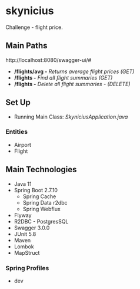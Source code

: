 # skynicius
Challenge - flight price.


## Main Paths
http://localhost:8080/swagger-ui/#
- **/flights/avg -**  *Returns average flight prices (GET)*
- **/flights -**  *Find all flight summaries (GET)*
- **/flights -** *Delete all flight summaries - (DELETE)*

## Set Up
- Running Main Class: *SkyniciusApplication.java*

### Entities
- Airport
- Flight

## Main Technologies

- Java 11
- Spring Boot 2.7.10
    - Spring Cache
    - Spring Data r2dbc
    - Spring Webflux
- Flyway
- R2DBC - PostgresSQL
- Swagger 3.0.0
- JUnit 5.8
- Maven
- Lombok
- MapStruct

### Spring Profiles
* dev

